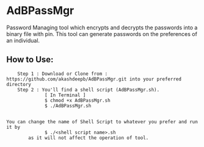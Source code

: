 # AdBPassMgr
Password Managing tool which encrypts and decrypts the passwords into a binary file with pin. This tool can generate passwords on the preferences of an individual.

## How to Use: 
        Step 1 : Download or Clone from : https://github.com/akashdeepb/AdBPassMgr.git into your preferred directory
        Step 2 : You'll find a shell script (AdBPassMgr.sh). 
                  [ In Terminal ] 
                  $ chmod +x AdBPassMgr.sh
                  $ ./AdBPassMgr.sh
   
    
    You can change the name of Shell Script to whatever you prefer and run it by 
                  $ ./<shell script name>.sh
            as it will not affect the operation of tool.

